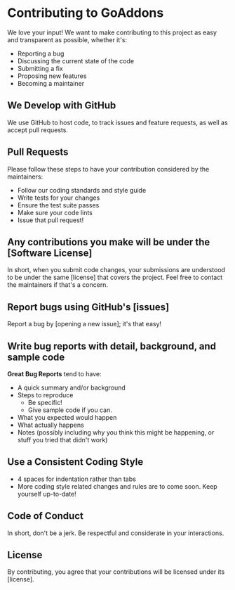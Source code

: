 # Contributing to GoAddons

We love your input! We want to make contributing to this project as easy and transparent as possible, whether it's:
- Reporting a bug
- Discussing the current state of the code
- Submitting a fix
- Proposing new features
- Becoming a maintainer

## We Develop with GitHub

We use GitHub to host code, to track issues and feature requests, as well as accept pull requests.

## Pull Requests

Please follow these steps to have your contribution considered by the maintainers:
- Follow our coding standards and style guide
- Write tests for your changes
- Ensure the test suite passes
- Make sure your code lints
- Issue that pull request!

## Any contributions you make will be under the [Software License]

In short, when you submit code changes, your submissions are understood to be under the same [license] that covers the project. Feel free to contact the maintainers if that's a concern.

## Report bugs using GitHub's [issues]

Report a bug by [opening a new issue]; it's that easy!

## Write bug reports with detail, background, and sample code

**Great Bug Reports** tend to have:
- A quick summary and/or background
- Steps to reproduce
    - Be specific!
    - Give sample code if you can.
- What you expected would happen
- What actually happens
- Notes (possibly including why you think this might be happening, or stuff you tried that didn't work)

## Use a Consistent Coding Style

* 4 spaces for indentation rather than tabs
* More coding style related changes and rules are to come soon. Keep yourself up-to-date!

## Code of Conduct

In short, don't be a jerk. Be respectful and considerate in your interactions.

## License

By contributing, you agree that your contributions will be licensed under its [license].
